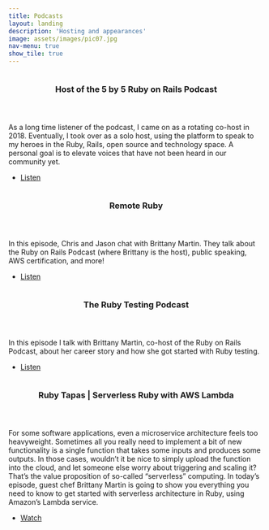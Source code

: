 ```yaml
---
title: Podcasts
layout: landing
description: 'Hosting and appearances'
image: assets/images/pic07.jpg
nav-menu: true
show_tile: true
---
```


<!-- Main -->
<div id="main">

<!-- One -->
<!-- <section id="one" class="spotlights">
	<div class="inner">
		<header class="major">
			<h2>Host of the 5 by 5 Ruby on Rails Podcast</h2>
			<ul class="actions">
				<li><a href="http://5by5.tv/rubyonrails" class="button" target="_blank">Listen</a></li>
			</ul>
		</header>
		<p>As a long time listener of the podcast, I came on as a rotating co-host in 2018. Eventually, I took over as a solo host, using the platform to speak to my heroes in the Ruby, Rails, open source and technology space. A personal goal is to elevate voices that have not been heard in our community yet.</p>
	</div>
</section> -->
<section id="two" class="spotlights">
<section>
	<a href="http://5by5.tv/rubyonrails" class="image">
		<img src="../assets/images/pic13.jpg" alt="" data-position="center center" />
	</a>
	<div class="content">
		<div class="inner">
			<header class="major">
				<h3>Host of the 5 by 5 Ruby on Rails Podcast</h3>
			</header>
			<p>As a long time listener of the podcast, I came on as a rotating co-host in 2018. Eventually, I took over as a solo host, using the platform to speak to my heroes in the Ruby, Rails, open source and technology space. A personal goal is to elevate voices that have not been heard in our community yet.</p>
			<ul class="actions">
				<li><a href="http://5by5.tv/rubyonrails" class="button" target="_blank">Listen</a></li>
			</ul>
		</div>
	</div>
</section>
	<section>
		<a href="https://remoteruby.transistor.fm/19" class="image">
			<img src="../assets/images/pic08.jpg" alt="" data-position="center center" />
		</a>
		<div class="content">
			<div class="inner">
				<header class="major">
					<h3>Remote Ruby</h3>
				</header>
				<p>In this episode, Chris and Jason chat with Brittany Martin. They talk about the Ruby on Rails Podcast (where Brittany is the host), public speaking, AWS certification, and more!</p>
				<ul class="actions">
					<li><a href="https://remoteruby.transistor.fm/19" class="button" target="_blank">Listen</a></li>
				</ul>
			</div>
		</div>
	</section>
	<section>
		<a href="http://www.rubytestingpodcast.com/brittany-martin" class="image">
			<img src="../assets/images/pic09.jpg" alt="" data-position="top center" />
		</a>
		<div class="content">
			<div class="inner">
				<header class="major">
					<h3>The Ruby Testing Podcast</h3>
				</header>
				<p>In this episode I talk with Brittany Martin, co-host of the Ruby on Rails Podcast, about her career story and how she got started with Ruby testing.</p>
				<ul class="actions">
					<li><a href="http://www.rubytestingpodcast.com/brittany-martin" class="button" target="_blank">Listen</a></li>
				</ul>
			</div>
		</div>
	</section>
	<section>
		<a href="https://www.rubytapas.com/2019/03/11/serverless-ruby-with-aws-lambda/" class="image">
			<img src="../assets/images/pic10.jpg" alt="" data-position="25% 25%" />
		</a>
		<div class="content">
			<div class="inner">
				<header class="major">
					<h3>Ruby Tapas | Serverless Ruby with AWS Lambda</h3>
				</header>
				<p>For some software applications, even a microservice architecture feels too heavyweight. Sometimes all you really need to implement a bit of new functionality is a single function that takes some inputs and produces some outputs. In those cases, wouldn’t it be nice to simply upload the function into the cloud, and let someone else worry about triggering and scaling it? That’s the value proposition of so-called “serverless” computing. In today’s episode, guest chef Brittany Martin is going to show you everything you need to know to get started with serverless architecture in Ruby, using Amazon’s Lambda service. </p>
				<ul class="actions">
					<li><a href="https://www.rubytapas.com/2019/03/11/serverless-ruby-with-aws-lambda/" class="button" target="_blank">Watch</a></li>
				</ul>
			</div>
		</div>
	</section>
</section>

</div>
